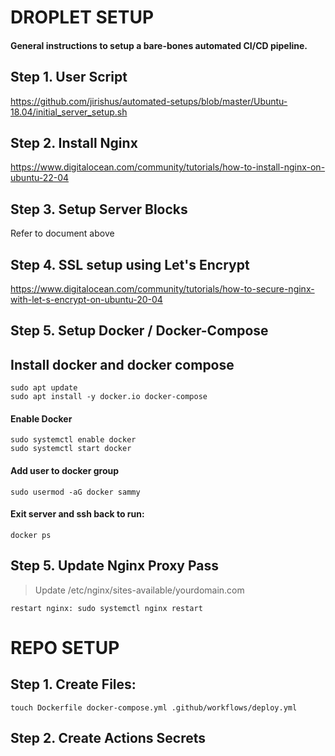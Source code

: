 # DROPLET SETUP
#### General instructions to setup a bare-bones automated CI/CD pipeline.

## Step 1. User Script
  https://github.com/jirishus/automated-setups/blob/master/Ubuntu-18.04/initial_server_setup.sh

## Step 2. Install Nginx
  https://www.digitalocean.com/community/tutorials/how-to-install-nginx-on-ubuntu-22-04

## Step 3. Setup Server Blocks
  Refer to document above

## Step 4. SSL setup using Let's Encrypt
  https://www.digitalocean.com/community/tutorials/how-to-secure-nginx-with-let-s-encrypt-on-ubuntu-20-04

## Step 5. Setup Docker / Docker-Compose
  ## Install docker and docker compose
  ```
  sudo apt update
  sudo apt install -y docker.io docker-compose
  ```

  #### Enable Docker
  ```
  sudo systemctl enable docker
  sudo systemctl start docker
  ```

  #### Add user to docker group
  ```
  sudo usermod -aG docker sammy
  ```

  #### Exit server and ssh back to run:
  ```
  docker ps
  ```

  ## Step 5. Update Nginx Proxy Pass
  > Update /etc/nginx/sites-available/yourdomain.com

  ```
  restart nginx: sudo systemctl nginx restart
  ```


# REPO SETUP
  ## Step 1. Create Files:
  ```
  touch Dockerfile docker-compose.yml .github/workflows/deploy.yml
  ```
  
  ## Step 2. Create Actions Secrets

